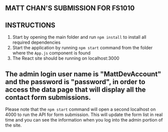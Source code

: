 ## MATT CHAN'S SUBMISSION FOR FS1010

## INSTRUCTIONS

1) Start by opening the main folder and run `npm install` to install all required dependencies
2) Start the application by running `npm start` command from the folder where the `App.js` component is found 
3) The React site should be running on localhost:3000

## The admin login user name is "MattDevAccount" and the password is "password", in order to access the data page that will display all the contact form submissions.

Please note that the `npm start` command will open a second localhost on 4000 to run the API for form submission. This will update the form list in real time and you can see the information when you log into the admin portion of the site.